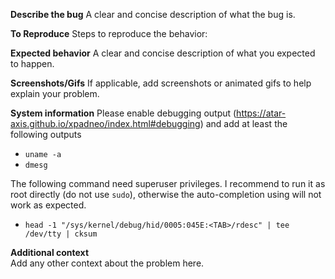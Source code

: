 **Describe the bug**
A clear and concise description of what the bug is.

**To Reproduce**
Steps to reproduce the behavior:

**Expected behavior**
A clear and concise description of what you expected to happen.

**Screenshots/Gifs**
If applicable, add screenshots or animated gifs to help explain your problem.

**System information**
Please enable debugging output (https://atar-axis.github.io/xpadneo/index.html#debugging)
and add at least the following outputs
- `uname -a`
- `dmesg`

The following command need superuser privileges.
I recommend to run it as root directly (do not use `sudo`),
otherwise the auto-completion using <TAB> will not work as expected.

- `head -1 "/sys/kernel/debug/hid/0005:045E:<TAB>/rdesc" | tee /dev/tty | cksum`

**Additional context**  
Add any other context about the problem here.
